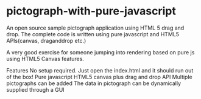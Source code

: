 pictograph-with-pure-javascript
===============================

An open source sample pictograph application using HTML 5 drag and drop.
The complete code is written using pure javascript and HTML5 APIs(canvas, draganddrop etc.)

A very good exercise for someone jumping into rendering based on pure js using HTML5 Canvas features.

Features
No setup required. Just open the index.html and it should run out of the box!
Pure javascript
HTML5 canvas plus drag and drop API
Multiple pictographs can be added
The data in pictograph can be dynamically supplied through a GUI
